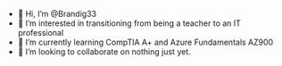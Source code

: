 - 👋 Hi, I’m @Brandig33
- 👀 I’m interested in transitioning from being a teacher to an IT professional
- 🌱 I’m currently learning CompTIA A+ and Azure Fundamentals AZ900
- 💞️ I’m looking to collaborate on nothing just yet.

<!---
Brandig33/Brandig33 is a ✨ special ✨ repository because its `README.md` (this file) appears on your GitHub profile.
You can click the Preview link to take a look at your changes.
--->
